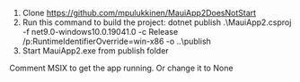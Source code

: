 1. Clone https://github.com/mpulukkinen/MauiApp2DoesNotStart
2. Run this command to build the project: dotnet publish .\MauiApp2.csproj -f net9.0-windows10.0.19041.0 -c Release /p:RuntimeIdentifierOverride=win-x86 -o ..\publish
3. Start MauiApp2.exe from publish folder

Comment <WindowsPackageType>MSIX</WindowsPackageType> to get the app running. Or change it to None
